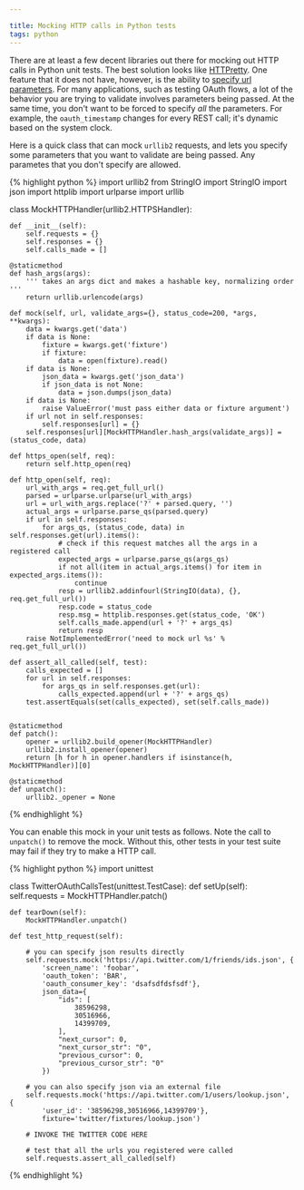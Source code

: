 ```yaml
---

title: Mocking HTTP calls in Python tests
tags: python
---
```


There are at least a few decent libraries out there for mocking out HTTP calls in Python unit tests. The best solution looks like [HTTPretty](https://github.com/gabrielfalcao/HTTPretty). One feature that it does not have, however, is the ability to [specify url parameters](https://github.com/gabrielfalcao/HTTPretty/issues/25). For many applications, such as testing OAuth flows, a lot of the behavior you are trying to validate involves parameters being passed. At the same time, you don't want to be forced to specify _all_ the parameters. For example, the `oauth_timestamp` changes for every REST call; it's dynamic based on the system clock.

Here is a quick class that can mock `urllib2` requests, and lets you specify some parameters that you want to validate are being passed. Any parametes that you don't specify are allowed.

{% highlight python %}
import urllib2
from StringIO import StringIO
import json
import httplib
import urlparse
import urllib


class MockHTTPHandler(urllib2.HTTPSHandler):

    def __init__(self):
        self.requests = {}
        self.responses = {}
        self.calls_made = []

    @staticmethod
    def hash_args(args):
        ''' takes an args dict and makes a hashable key, normalizing order '''
        return urllib.urlencode(args)

    def mock(self, url, validate_args={}, status_code=200, *args, **kwargs):
        data = kwargs.get('data')
        if data is None:
            fixture = kwargs.get('fixture')
            if fixture:
                data = open(fixture).read()
        if data is None:
            json_data = kwargs.get('json_data')
            if json_data is not None:
                data = json.dumps(json_data)
        if data is None:
            raise ValueError('must pass either data or fixture argument')
        if url not in self.responses:
            self.responses[url] = {}
        self.responses[url][MockHTTPHandler.hash_args(validate_args)] = (status_code, data)

    def https_open(self, req):
        return self.http_open(req)

    def http_open(self, req):
        url_with_args = req.get_full_url()
        parsed = urlparse.urlparse(url_with_args)
        url = url_with_args.replace('?' + parsed.query, '')
        actual_args = urlparse.parse_qs(parsed.query)
        if url in self.responses:
            for args_qs, (status_code, data) in self.responses.get(url).items():
                # check if this request matches all the args in a registered call
                expected_args = urlparse.parse_qs(args_qs)
                if not all(item in actual_args.items() for item in expected_args.items()):
                    continue
                resp = urllib2.addinfourl(StringIO(data), {}, req.get_full_url())
                resp.code = status_code
                resp.msg = httplib.responses.get(status_code, 'OK')
                self.calls_made.append(url + '?' + args_qs)
                return resp
        raise NotImplementedError('need to mock url %s' % req.get_full_url())

    def assert_all_called(self, test):
        calls_expected = []
        for url in self.responses:
            for args_qs in self.responses.get(url):
                calls_expected.append(url + '?' + args_qs)
        test.assertEquals(set(calls_expected), set(self.calls_made))


    @staticmethod
    def patch():
        opener = urllib2.build_opener(MockHTTPHandler)
        urllib2.install_opener(opener)
        return [h for h in opener.handlers if isinstance(h, MockHTTPHandler)][0]

    @staticmethod
    def unpatch():
        urllib2._opener = None

{% endhighlight %}

You can enable this mock in your unit tests as follows. Note the call to `unpatch()` to remove the mock. Without this, other tests in your test suite may fail if they try to make a HTTP call.

{% highlight python %}
import unittest


class TwitterOAuthCallsTest(unittest.TestCase):
    def setUp(self):
        self.requests = MockHTTPHandler.patch()

    def tearDown(self):
        MockHTTPHandler.unpatch()

    def test_http_request(self):

        # you can specify json results directly
        self.requests.mock('https://api.twitter.com/1/friends/ids.json', {
            'screen_name': 'foobar',
            'oauth_token': 'BAR',
            'oauth_consumer_key': 'dsafsdfdsfsdf'},
            json_data={
                "ids": [
                    38596298,
                    30516966,
                    14399709,
                ],
                "next_cursor": 0,
                "next_cursor_str": "0",
                "previous_cursor": 0,
                "previous_cursor_str": "0"
            })

        # you can also specify json via an external file
        self.requests.mock('https://api.twitter.com/1/users/lookup.json', {
            'user_id': '38596298,30516966,14399709'},
            fixture='twitter/fixtures/lookup.json')

        # INVOKE THE TWITTER CODE HERE

        # test that all the urls you registered were called
        self.requests.assert_all_called(self)
{% endhighlight %}
